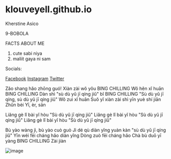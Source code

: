 # klouveyell.github.io
Kherstine Asico

9-BOBOLA

FACTS ABOUT ME

  1. cute sabi niya
  2. maliit gaya ni sam

Socials:

[Facebook](https://www.facebook.com/kherstineee)
[Instagram](https://www.instagram.com/krstndmnq_)
[Twitter](https://twitter.com/klouveyell)

Zǎo shang hǎo zhōng guó!
Xiàn zài wǒ yǒu BING CHILLING
Wǒ hěn xǐ huān BING CHILLING
Dàn shì "sù dù yǔ jī qíng jiǔ" bǐ BING CHILLING
"Sù dù yǔ jī qíng, sù dù yǔ jī qíng jiǔ"
Wǒ zuì xǐ huān
Suǒ yǐ xiàn zài shì yīn yuè shí jiān
Zhǔn bèi
Yī, èr, sān

Liǎng gè lǐ bài yǐ hòu
"Sù dù yǔ jī qíng jiǔ"
Liǎng gè lǐ bài yǐ hòu
"Sù dù yǔ jī qíng jiǔ"
Liǎng gè lǐ bài yǐ hòu
"Sù dù yǔ jī qíng jiǔ"

Bù yào wàng jì, bù yào cuò guò
Jì dé qù diàn yǐng yuàn kàn "sù dù yǔ jī qíng jiǔ"
Yīn wéi fēi cháng hǎo diàn yǐng
Dòng zuò fēi cháng hǎo
Chà bù duō yī yàng BING CHILLING
Zài jiàn

![image](https://user-images.githubusercontent.com/122424022/212574730-77c367f1-65d9-470f-a1fc-85f2f666af67.png)


